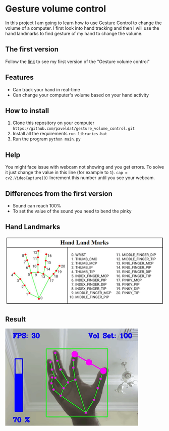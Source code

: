 # Gesture volume control
In this project I am going to learn how to use Gesture Control to change the volume of a computer. 
I first look into hand tracking and then I will use the hand landmarks to find gesture of my hand to change the volume.

## The first version
Follow the [link](https://github.com/paveldat/gesture_volume_control) to see my first version of the "Gesture volume control"

## Features
* Can track your hand in real-time
* Can change your computer's volume based on your hand activity

## How to install
1. Clone this repository on your computer
`https://github.com/paveldat/gesture_volume_control.git`
2. Install all the requirements
`run libraries.bat`
3. Run the program
`python main.py`

## Help
You might face issue with webcam not showing and you get errors.
To solve it just change the value in this line (for example to `1`).
`cap = cv2.VideoCapture(0)`
Increment this number until you see your webcam.

## Differences from the first version
* Sound can reach 100%
* To set the value of the sound you need to bend the pinky

## Hand Landmarks
<img src="https://github.com/paveldat/gesture_volume_control_v2/blob/main/img/HandLandmarks.png">

## Result
![Alt Text](https://github.com/paveldat/gesture_volume_control_v2/blob/main/img/1.gif)